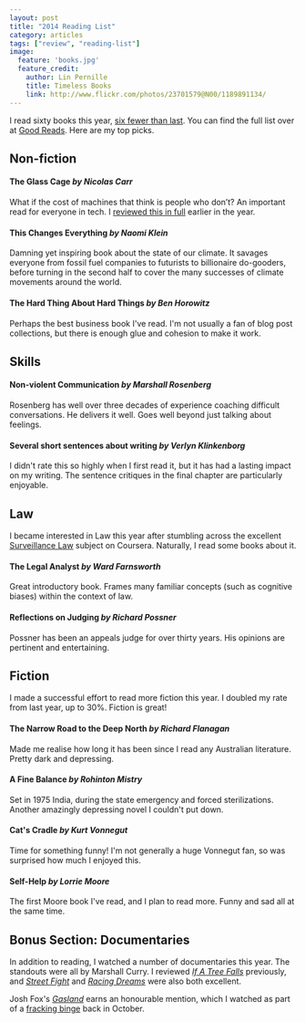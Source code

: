 ```yaml
---
layout: post
title: "2014 Reading List"
category: articles
tags: ["review", "reading-list"]
image:
  feature: 'books.jpg'
  feature_credit:
    author: Lin Pernille
    title: Timeless Books
    link: http://www.flickr.com/photos/23701579@N00/1189891134/
---
```


I read sixty books this year, [six fewer than last](2013-reading-list.html). You can find the full list over at [Good Reads](https://www.goodreads.com/review/list/2875383-xavier-shay?utf8=%E2%9C%93&read_at=2014&view=covers&per_page=100). Here are my top picks.

## Non-fiction

#### The Glass Cage _by Nicolas Carr_

What if the cost of machines that think is people who don’t? An important read
for everyone in tech. I [reviewed this in full](the-glass-cage-review.html)
earlier in the year.

#### This Changes Everything _by Naomi Klein_

Damning yet inspiring book about the state of our climate. It savages everyone
from fossil fuel companies to futurists to billionaire do-gooders, before
turning in the second half to cover the many successes of climate movements
around the world.

#### The Hard Thing About Hard Things _by Ben Horowitz_

Perhaps the best business book I've read. I'm not usually a fan of blog post
collections, but there is enough glue and cohesion to make it work.

## Skills

#### Non-violent Communication _by Marshall Rosenberg_

Rosenberg has well over three decades of experience coaching difficult
conversations. He delivers it well. Goes well beyond just talking about
feelings.

#### Several short sentences about writing _by Verlyn Klinkenborg_

I didn't rate this so highly when I first read it, but it has had a lasting
impact on my writing. The sentence critiques in the final chapter are
particularly enjoyable.

## Law

I became interested in Law this year after stumbling across the excellent
[Surveillance Law](https://www.coursera.org/course/surveillance) subject on
Coursera. Naturally, I read some books about it.

#### The Legal Analyst _by Ward Farnsworth_

Great introductory book. Frames many familiar concepts (such as cognitive
biases) within the context of law.

#### Reflections on Judging _by Richard Possner_

Possner has been an appeals judge for over thirty years. His opinions are
pertinent and entertaining.

## Fiction

I made a successful effort to read more fiction this year. I doubled my rate
from last year, up to 30%. Fiction is great!

#### The Narrow Road to the Deep North _by Richard Flanagan_

Made me realise how long it has been since I read any Australian literature.
Pretty dark and depressing.

#### A Fine Balance _by Rohinton Mistry_

Set in 1975 India, during the state emergency and forced sterilizations.
Another amazingly depressing novel I couldn't put down.

#### Cat's Cradle _by Kurt Vonnegut_

Time for something funny! I'm not generally a huge Vonnegut fan, so was
surprised how much I enjoyed this.

#### Self-Help _by Lorrie Moore_

The first Moore book I've read, and I plan to read more. Funny and sad all at
the same time.

## Bonus Section: Documentaries

In addition to reading, I watched a number of documentaries this year. The standouts were all by Marshall Curry. I reviewed [_If A Tree Falls_](http://localhost:4000/blog/articles/if-a-tree-falls.html) previously, and [_Street Fight_](http://www.marshallcurry.com/street_fight.html) and [_Racing Dreams_](http://www.marshallcurry.com/racing_dreams.html) were also both excellent.

Josh Fox's [_Gasland_](http://www.palacefilms.com.au/gasland/) earns an
honourable mention, which I watched as part of a [fracking
binge](fracking.html) back in October.
